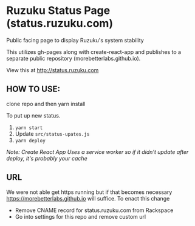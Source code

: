 # Ruzuku Status Page (status.ruzuku.com)
Public facing page to display Ruzuku's system stability

This utilizes gh-pages along with create-react-app and publishes to a separate public repository (morebetterlabs.github.io).

View this at http://status.ruzuku.com

## HOW TO USE:
clone repo and then yarn install

To put up new status.
  1. `yarn start`
  2. Update `src/status-upates.js`
  3. `yarn deploy`

*Note: Create React App Uses a service worker so if it didn't update after deploy, it's probably your cache*

## URL
We were not able get https running but if that becomes necessary https://morebetterlabs.github.io will suffice. To enact this change
- Remove CNAME record for status.ruzuku.com from Rackspace
- Go into settings for this repo and remove custom url
